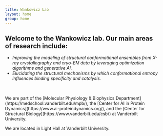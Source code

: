 ```yaml
---
title: Wankowicz Lab
layout: home
group: home
---
```


<div class="content">

  <div class="row">

  ## Welcome to the Wankowicz lab. Our main areas of research include:
  - *Improving the modeling of structural conformational ensembles from X-ray crystallography and cryo-EM data by leveraging optimization algorithms and generative AI.*
  - *Elucidating the structural mechanisms by which conformational entropy influences binding specificity and catalysis.* <br>

  <br>

  <br>
  We are part of the [Molecular Physiology & Biophysics Department](https://medschool.vanderbilt.edu/mpb/), the [Center for AI in Protein Dynamics](https://www.ai-proteindynamics.org/), and the [Center for Structural Biology](https://www.vanderbilt.edu/csb/) at Vanderbilt University.

  We are located in Light Hall at Vanderbilt University.
</div>
